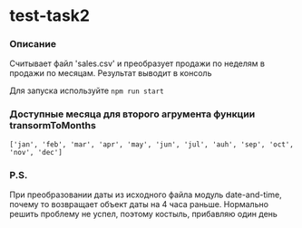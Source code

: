 # test-task2

### Описание
Считывает файл 'sales.csv' и преобразует продажи по неделям в продажи по месяцам. Результат выводит в консоль

Для запуска используйте `npm run start`

### Доступные месяца для второго агрумента функции transormToMonths
```['jan', 'feb', 'mar', 'apr', 'may', 'jun', 'jul', 'auh', 'sep', 'oct', 'nov', 'dec']```

### P.S.
При преобразовании даты из исходного файла модуль date-and-time, почему то возвращает объект даты на 4 часа раньше. Нормально решить проблему не успел, поэтому костыль, прибавляю один день
